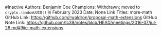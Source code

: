 #Inactive
Authors: Benjamin Coe
Champions: Withdrawn; moved to `crypto.randomUUID()` in February 2023
Date: None
Link Titles: more-math
GitHub Link: https://github.com/rwaldron/proposal-math-extensions
GitHub Note Link: https://github.com/tc39/notes/blob/HEAD/meetings/2016-07/jul-26.md#9iie-math-extensions
